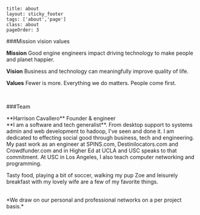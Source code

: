 ```
title: about
layout: sticky_footer
tags: ['about','page']
class: about
pageOrder: 3
```
###Mission vision values


**Mission** 
Good engine engineers impact driving technology to make people and planet happier. 

**Vision**
Business and technology can meaningfully improve quality of life. 

**Values**
Fewer is more. Everything we do matters. People come first.

<br>


###Team

<section class="team-member">
  <div class="member-header">
  <span class="member-name"> **Harrison Cavallero**</span>
  Founder & engineer
  </div>

  <div class="member-description">
  **I am a software and tech generalist**. From desktop support to systems admin and web development to hadoop, I've seen and done it. I am dedicated to effecting social good through business, tech and engineering. My past work as an engineer at SPINS.com, Destinilocators.com and Crowdfunder.com and in Higher Ed at UCLA and USC speaks to that commitment. At USC in Los Angeles, I also teach computer networking and programming.

  Tasty food, playing a bit of soccer, walking my pup Zoe and leisurely breakfast with my lovely wife are a few of my favorite things.
  </div>
  </section>
<br>
*We draw on our personal and professional networks on a per project basis.*


